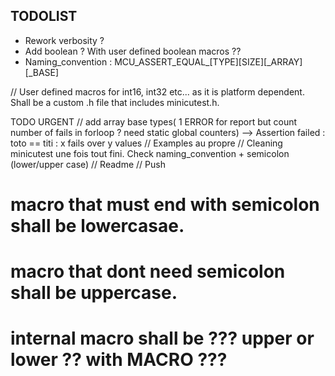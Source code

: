 TODOLIST
---

- Rework verbosity ?
- Add boolean ? With user defined boolean macros ??
- Naming_convention : MCU_ASSERT_EQUAL_[TYPE][SIZE][_ARRAY][_BASE]


// User defined macros for int16, int32 etc... as it is platform dependent. Shall be a custom .h file that includes minicutest.h. 


TODO URGENT
// add array base types( 1 ERROR for report but count number of fails in forloop ? need static global counters) --> Assertion failed : toto == titi : x fails over y values
// Examples au propre
// Cleaning minicutest une fois tout fini. Check naming_convention + semicolon (lower/upper case)
// Readme
// Push




# 	macro that must end with semicolon shall be lowercasae.
# 	macro that dont need semicolon shall be uppercase.
# 	internal macro shall be ??? upper or lower ?? with __MACRO__ ???